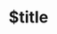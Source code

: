 ---
title: $title
second_title: Aspose.TeX لمرجع .NET API
description: $description
type: docs
weight: $weight
url: /ar/net/$ref/
---